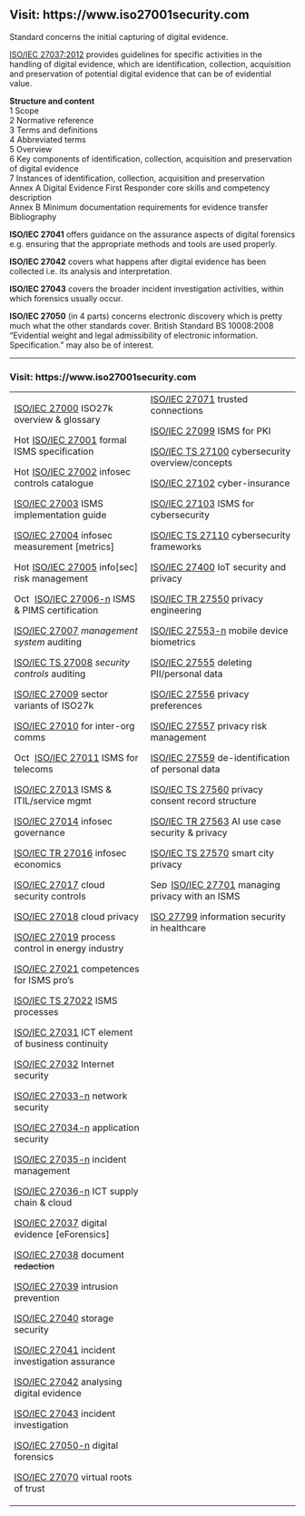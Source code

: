 <h2>Visit: https://www.iso27001security.com</h2>

Standard concerns the initial capturing of digital evidence.

<a href="https://www.iso.org/standard/44381.html">ISO/IEC 27037:2012</a> provides guidelines for specific activities in the handling of digital evidence, which
are identification, collection, acquisition and preservation of potential digital evidence that can be of
evidential value.</br>

<b>Structure and content</b></br>
1 Scope</br>
2 Normative reference</br>
3 Terms and definitions</br>
4 Abbreviated terms</br>
5 Overview</br>
6 Key components of identification, collection, acquisition and preservation of digital evidence</br>
7 Instances of identification, collection, acquisition and preservation</br>
Annex A Digital Evidence First Responder core skills and competency description</br>
Annex B Minimum documentation requirements for evidence transfer</br>
Bibliography</br>

<b>ISO/IEC 27041</b> offers guidance on the assurance aspects of digital forensics e.g. ensuring that the appropriate
methods and tools are used properly.</br>

<b>ISO/IEC 27042</b> covers what happens after digital evidence has been collected i.e. its analysis and interpretation.</br>

<b>ISO/IEC 27043</b> covers the broader incident investigation activities, within which forensics usually occur.</br>

<b>ISO/IEC 27050</b> (in 4 parts) concerns electronic discovery which is pretty much what the other standards cover.
British Standard BS 10008:2008 “Evidential weight and legal admissibility of electronic information.
Specification.” may also be of interest.</br>

<hr>

<h3>Visit: https://www.iso27001security.com</h3>

<TABLE>
<TR>
<TD VALIGN="TOP" ALIGN="LEFT">
<P><SPAN><A HREF="https://www.iso27001security.com/html/27000.html">ISO/IEC 27000</A> ISO27k overview &amp; glossary</SPAN></P>
<P><SPAN><IMG ID="Picture823" HEIGHT="17" WIDTH="28" SRC="https://www.iso27001security.com/assets/images/autogen/2022-hot_2.jpg" VSPACE="0" HSPACE="0" ALIGN="top" BORDER="0" ALT="Hot stuff" TITLE="Hot stuff">&nbsp;<A HREF="https://www.iso27001security.com/html/27001.html">ISO/IEC 27001</A> formal ISMS specification</SPAN></P>
<P><SPAN><IMG ID="Picture766" HEIGHT="17" WIDTH="28" SRC="https://www.iso27001security.com/assets/images/autogen/2022-hot_1.jpg" VSPACE="0" HSPACE="0" ALIGN="top" BORDER="0" ALT="Hot topic" TITLE="Hot topic">&nbsp;<A HREF="https://www.iso27001security.com/html/27002.html">ISO/IEC 27002</A> infosec controls catalogue</SPAN></P>
<P><SPAN><A HREF="https://www.iso27001security.com/html/27003.html">ISO/IEC 27003</A> ISMS implementation guide</SPAN></P>
<P><SPAN><A HREF="https://www.iso27001security.com/html/27004.html">ISO/IEC 27004</A> infosec measurement [metrics]</SPAN></P>
<P><SPAN><IMG ID="Picture825" HEIGHT="17" WIDTH="28" SRC="https://www.iso27001security.com/assets/images/autogen/2022-hot_2.jpg" VSPACE="0" HSPACE="0" ALIGN="top" BORDER="0" ALT="Hot stuff" TITLE="Hot stuff">&nbsp;<A HREF="https://www.iso27001security.com/html/27005.html">ISO/IEC 27005</A> info[sec] risk management</SPAN></P>
<P><SPAN><IMG ID="Picture832" HEIGHT="17" WIDTH="32" SRC="https://www.iso27001security.com/assets/images/autogen/2022-new_2.jpg" VSPACE="0" HSPACE="0" ALIGN="top" BORDER="0" ALT="Oct status update" TITLE="Oct status update">&nbsp;<A HREF="https://www.iso27001security.com/html/27006.html">ISO/IEC 27006-n</A> ISMS &amp; PIMS certification </SPAN></P>
<P><SPAN><A HREF="https://www.iso27001security.com/html/27007.html">ISO/IEC 27007</A> <I>management system</I> auditing</SPAN></P>
<P><SPAN><A HREF="https://www.iso27001security.com/html/27008.html">ISO/IEC TS 27008</A> <I>security controls</I> auditing</SPAN></P>
<P><SPAN><A HREF="https://www.iso27001security.com/html/27009.html">ISO/IEC 27009</A> sector variants of ISO27k</SPAN></P>
<P><SPAN><A HREF="https://www.iso27001security.com/html/27010.html">ISO/IEC 27010</A> for inter-org comms</SPAN></P>
<P><SPAN><IMG ID="Picture831" HEIGHT="17" WIDTH="32" SRC="https://www.iso27001security.com/assets/images/autogen/2022-new_2.jpg" VSPACE="0" HSPACE="0" ALIGN="top" BORDER="0" ALT="Oct status update" TITLE="Oct status update">&nbsp;<A HREF="https://www.iso27001security.com/html/27011.html">ISO/IEC 27011</A> ISMS for telecoms</SPAN></P>
<P><SPAN><A HREF="https://www.iso27001security.com/html/27013.html">ISO/IEC 27013</A> ISMS &amp; ITIL/service mgmt</SPAN></P>
<P><SPAN><A HREF="https://www.iso27001security.com/html/27014.html">ISO/IEC 27014</A> infosec governance</SPAN></P>
<P><SPAN><A HREF="https://www.iso27001security.com/html/27016.html">ISO/IEC TR 27016</A> infosec economics</SPAN></P>
<P><SPAN><A HREF="https://www.iso27001security.com/html/27017.html">ISO/IEC 27017</A> cloud security controls</SPAN></P>
<P><SPAN><A HREF="https://www.iso27001security.com/html/27018.html">ISO/IEC 27018</A> cloud privacy</SPAN></P>
<P><SPAN><A HREF="https://www.iso27001security.com/html/27019.html">ISO/IEC 27019</A> process control in energy industry</SPAN></P>
<P><SPAN><A HREF="https://www.iso27001security.com/html/27021.html">ISO/IEC 27021</A> competences for ISMS pro&#8217;s</SPAN></P>
<P><SPAN><A HREF="https://www.iso27001security.com/html/27022.html">ISO/IEC TS 27022</A> ISMS processes</SPAN></P>
<P><SPAN><A HREF="https://www.iso27001security.com/html/27031.html">ISO/IEC 27031</A> ICT element of business continuity</SPAN></P>
<P><SPAN><A HREF="https://www.iso27001security.com/html/27032.html">ISO/IEC 27032</A> Internet security</SPAN></P>
<P><SPAN><A HREF="https://www.iso27001security.com/html/27033.html">ISO/IEC 27033-n</A> network security</SPAN></P>
<P><SPAN><A HREF="https://www.iso27001security.com/html/27034.html">ISO/IEC 27034-n</A> application security</SPAN></P>
<P><SPAN><A HREF="https://www.iso27001security.com/html/27035.html">ISO/IEC 27035-n</A> incident management</SPAN></P>
<P><SPAN><A HREF="https://www.iso27001security.com/html/27036.html">ISO/IEC 27036-n</A> ICT supply chain &amp; cloud</SPAN></P>
<P><SPAN><A HREF="https://www.iso27001security.com/html/27037.html">ISO/IEC 27037</A> digital evidence [eForensics]</SPAN></P>
<P><SPAN><A HREF="https://www.iso27001security.com/html/27038.html">ISO/IEC 27038</A> document </SPAN><STRIKE><SPAN>redaction</SPAN></STRIKE></P>
<P><STRIKE><SPAN></SPAN></STRIKE><SPAN><A HREF="https://www.iso27001security.com/html/27039.html">ISO/IEC 27039</A> intrusion prevention</SPAN></P>
<P><SPAN><A HREF="https://www.iso27001security.com/html/27040.html">ISO/IEC 27040</A> storage security</SPAN></P>
<P><SPAN><A HREF="https://www.iso27001security.com/html/27041.html">ISO/IEC 27041</A> incident investigation assurance</SPAN></P>
<P><SPAN><A HREF="https://www.iso27001security.com/html/27042.html">ISO/IEC 27042</A> analysing digital evidence</SPAN></P>
<P><SPAN><A HREF="https://www.iso27001security.com/html/27043.html">ISO/IEC 27043</A> incident investigation</SPAN></P>
<P><SPAN><A HREF="https://www.iso27001security.com/html/27050.html">ISO/IEC 27050-n</A> digital forensics</SPAN></P>
<P><SPAN><A HREF="https://www.iso27001security.com/html/27070.html">ISO/IEC 27070</A> virtual roots of trust</SPAN></P>
</TD>
<TD VALIGN="TOP" ALIGN="LEFT">
<A HREF="https://www.iso27001security.com/html/27071.html"><SPAN STYLE="font-weight: normal;">ISO/IEC 27071</SPAN></A> <SPAN STYLE="font-weight: normal;">trusted connections</SPAN></SPAN></B></P>
<P><SPAN><A HREF="https://www.iso27001security.com/html/27099.html">ISO/IEC 27099</A> ISMS for PKI</SPAN></P>
<P><SPAN><A HREF="https://www.iso27001security.com/html/27100.html">ISO/IEC TS 27100</A> cybersecurity overview/concepts</SPAN></P>
<P><SPAN><A HREF="https://www.iso27001security.com/html/27102.html">ISO/IEC 27102</A> cyber-insurance</SPAN></P>
<P><SPAN><A HREF="https://www.iso27001security.com/html/27103.html">ISO/IEC 27103</A> ISMS for cybersecurity</SPAN></P>
<P><SPAN><A HREF="https://www.iso27001security.com/html/27110.html">ISO/IEC TS 27110</A> cybersecurity frameworks</SPAN></P>
<P><SPAN><A HREF="https://www.iso27001security.com/html/27400.html">ISO/IEC 27400</A> IoT security and privacy</SPAN></P>
<P><SPAN><A HREF="https://www.iso27001security.com/html/27550.html">ISO/IEC TR 27550</A> privacy engineering</SPAN></P>
<P><SPAN><A HREF="https://www.iso27001security.com/html/27553.html">ISO/IEC 27553-n</A> mobile device biometrics</SPAN></P>
<P><SPAN><A HREF="https://www.iso27001security.com/html/27555.html">ISO/IEC 27555</A> deleting PII/personal data</SPAN></P>
<P><SPAN><A HREF="https://www.iso27001security.com/html/27556.html">ISO/IEC 27556</A> privacy preferences</SPAN></P>
<P><SPAN><A HREF="https://www.iso27001security.com/html/27557.html">ISO/IEC 27557</A> privacy risk management</SPAN></P>
<P><SPAN><A HREF="https://www.iso27001security.com/html/27559.html">ISO/IEC 27559</A> de-identification of personal data</SPAN></P>
<P><SPAN><A HREF="https://www.iso27001security.com/html/27560.html">ISO/IEC TS 27560</A> privacy consent record structure</SPAN></P>
<P><SPAN><A HREF="https://www.iso27001security.com/html/27563.html">ISO/IEC TR 27563</A> AI use case security &amp; privacy</SPAN></P>
<P><SPAN><A HREF="https://www.iso27001security.com/html/27570.html">ISO/IEC TS 27570</A> smart city privacy</SPAN></P>
<P><SPAN><IMG ID="Picture830" HEIGHT="17" WIDTH="32" SRC="https://www.iso27001security.com/assets/images/autogen/2022-new_2.jpg" VSPACE="0" HSPACE="0" ALIGN="top" BORDER="0" ALT="Sept update on update" TITLE="Sept update on update">&nbsp;<A HREF="https://www.iso27001security.com/html/27701.html">ISO/IEC 27701</A> managing privacy with an ISMS</SPAN></P>
<P><SPAN><A HREF="https://www.iso27001security.com/html/27799.html">ISO 27799</A> information security in healthcare</SPAN></P>
</TD>
</TR>
</TABLE>
